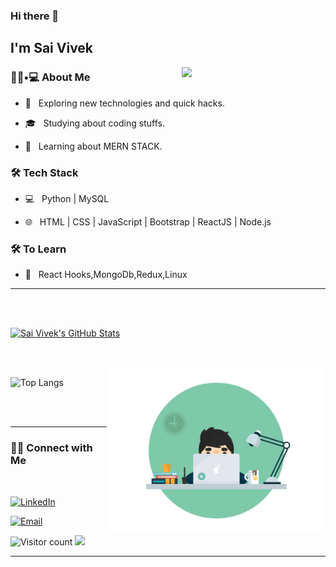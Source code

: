 ### Hi there 👋<h2> I'm Sai Vivek</h2>

<img align='right' src="https://media.giphy.com/media/M9gbBd9nbDrOTu1Mqx/giphy.gif" width="230">

<h3> 👨🏻•💻 About Me </h3>



- 🤔 &nbsp; Exploring new technologies and quick hacks.

- 🎓 &nbsp; Studying about coding stuffs.

- 🌱 &nbsp; Learning about MERN STACK.



<h3>🛠 Tech Stack</h3>



- 💻 &nbsp; Python | MySQL

- 🌐 &nbsp; HTML | CSS | JavaScript | Bootstrap | ReactJS | Node.js 

<!--

- 🛢 &nbsp; MySQL 

- 🔧 &nbsp; Git 

-->



<h3>🛠 To Learn</h3>

- 🔧 &nbsp; React Hooks,MongoDb,Redux,Linux

<hr>



<br/><br/>

[![Sai Vivek's GitHub Stats](https://github-readme-stats.vercel.app/api?username=saivivek801&show_icons=true)](https://github.com/saivivek801)

<br/>

<br/>

<img src="https://github.com/nirala69/nirala69/blob/master/70804f7e25b11f29db904f2fa7b4cd9d.gif" width="350" align='right'>

![Top Langs](https://github-readme-stats.vercel.app/api/top-langs/?username=saivivek801&show_icons=true)

<br><br>



<hr>



<h3> 🤝🏻 Connect with Me </h3>

<br>



<p align="center">


<a href="https://www.linkedin.com/in/sai-vivek009/"><img alt="LinkedIn" src="https://img.shields.io/badge/LinkedIn-Sai%20Vivek-blue?style=flat-square&logo=linkedin"></a>

<a href="mailto:saivivek801@gmail.com"><img alt="Email" src="https://img.shields.io/badge/Email-saivivek801@gmail.com-blue?style=flat-square&logo=gmail"></a>

</p>





![Visitor count](https://visitor-badge.laobi.icu/badge?page_id=saivivek801.saivivek801)   <img src="https://media.giphy.com/media/dxn6fRlTIShoeBr69N/giphy.gif" width="30">





<hr>
